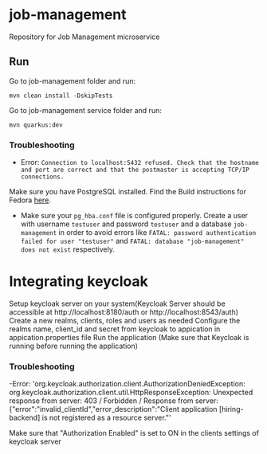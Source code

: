 # job-management
Repository for Job Management microservice

## Run 

Go to job-management folder and run:

`mvn clean install -DskipTests`

Go to job-management service folder and run:

`mvn quarkus:dev`

### Troubleshooting

- Error: `Connection to localhost:5432 refused. Check that the hostname and port are correct and that the postmaster is accepting TCP/IP connections.`

Make sure you have PostgreSQL installed. Find the Build instructions for Fedora [here](https://developer.fedoraproject.org/tech/database/postgresql/about.html).

- Make sure your `pg_hba.conf` file is configured properly. Create a user with username `testuser` and password `testuser` and a database `job-management` in order to avoid errors like `FATAL: password authentication failed for user "testuser"` and `FATAL: database "job-management" does not exist` respectively.

# Integrating keycloak

Setup keycloak server on your system(Keycloak Server should be accessible at http://localhost:8180/auth or http://localhost:8543/auth)
Create a new realms, clients, roles and users as needed
Configure the realms name, client_id and secret from keycloak to appication in appication.properties file
Run the application (Make sure that Keycloak is running before running the application)

### Troubleshooting

-Error:  'org.keycloak.authorization.client.AuthorizationDeniedException: org.keycloak.authorization.client.util.HttpResponseException: Unexpected response from server: 403 / Forbidden / Response from server: {"error":"invalid_clientId","error_description":"Client application [hiring-backend] is not registered as a resource server."'

Make sure that "Authorization Enabled" is set to ON in the clients settings of keycloak server



